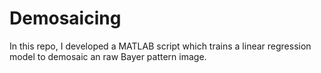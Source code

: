 # Demosaicing
In this repo, I developed a MATLAB script which trains a linear regression model to demosaic an raw Bayer pattern image.
